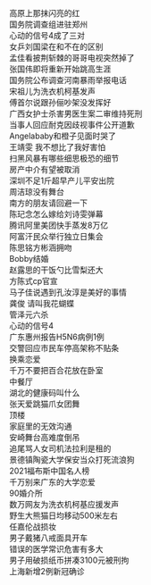 高原上那抹闪亮的红  
国务院调查组进驻郑州  
心动的信号4成了三对  
女乒刘国梁在和不在的区别  
孟佳看披荆斩棘的哥哥电视突然掉了  
张国伟即将重新开始跳高生涯  
国务院公布调查河南暴雨举报电话  
宋祖儿为洗衣机柯基发声  
傅首尔说跟孙俪吵架没发挥好  
广西女护士杀害男医生案二审维持死刑  
当事人回应耐克因歧视事件公开道歉  
Angelababy和橙子见面时哭了  
王靖雯 我不想比了我好害怕  
扫黑风暴有哪些细思极恐的细节  
房产中介有望被取消  
深圳不足1斤超早产儿平安出院  
周洁琼没有舞台  
南方的朋友请回避一下  
陈玘念怎么嫁给刘诗雯弹幕  
腾讯阿里美团快手蒸发8万亿  
阿富汗民众举行独立日集会  
陈思铭方彬涵拥吻  
Bobby结婚  
赵露思的干饭勺比雪梨还大  
方陈式cp官宣  
马子佳说遇到孔汝淳是美好的事情  
龚俊 请叫我花蝴蝶  
管泽元六杀  
心动的信号4  
广东惠州报告H5N6病例1例  
交警回应市民车停高架称不贴条  
换乘恋爱  
千万不要把百合花放在卧室  
中餐厅  
湖北的健康码叫什么  
张天爱跳猫爪女团舞  
顶楼  
家庭里的无效沟通  
安崎舞台高难度倒吊  
追尾骂人女司机法拉利是租的  
景德镇陶瓷大学保安当众打死流浪狗  
2021福布斯中国名人榜  
千万别来广东的大学恋爱  
90婚介所  
数万网友为洗衣机柯基应援发声  
野生大熊猫日均移动500米左右  
任嘉伦战损妆  
男子戴猪八戒面具开车  
错误的医学常识危害有多大  
男子用破损纸币拼凑3100元被刑拘  
上海新增2例新冠确诊  
